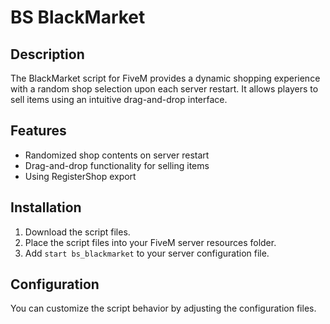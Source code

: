 # BS BlackMarket

## Description

The BlackMarket script for FiveM provides a dynamic shopping experience with a random shop selection upon each server restart. It allows players to sell items using an intuitive drag-and-drop interface.

## Features

- Randomized shop contents on server restart
- Drag-and-drop functionality for selling items
- Using RegisterShop export
## Installation

1. Download the script files.
2. Place the script files into your FiveM server resources folder.
3. Add `start bs_blackmarket` to your server configuration file.

## Configuration

You can customize the script behavior by adjusting the configuration files. 

